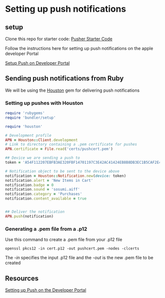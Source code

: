 # Setting up push notifications

## setup

Clone this repo for starter code:
[Pusher Starter Code](https://github.com/Product-College-Labs/PusherStarter)

Follow the instructions here for setting up push notifications on the apple developer Portal

[Setup Push on Developer Portal](https://stackoverflow.com/questions/21250510/generate-pem-file-used-to-setup-apple-push-notification)

## Sending push notifications from Ruby

We will be using the [Houston](https://github.com/nomad/houston) gem for delivering push notifications

### Setting up pushes with Houston

```ruby
require 'rubygems'
require 'bundler/setup'

require 'houston'

# Development profile
APN = Houston::Client.development
# Link to directory containing a .pem certificate for pushes
APN.certificate = File.read('certs/pushcert.pem')

## Device we are sending a push to
token = 'A54F112207EBFB3AE320FBF14701197C3E42AC41424EB8B8DB3EC1B5CAF2E403'

# Notification object to be sent to the device above
notification = Houston::Notification.new(device: token)
notification.alert = 'New Items in Cart'
notification.badge = 0
notification.sound = 'sosumi.aiff'
notification.category = 'Purchases'
notification.content_available = true


## Deliver the notification
APN.push(notification)
```

### Generating a .pem file from a .p12

Use this command to create a .pem file from your .p12 file

```shell
openssl pkcs12 -in cert.p12 -out pushcert.pem -nodes -clcerts
```

The _-in_ specifies the input .p12 file and the _-out_ is the new .pem file to be created


## Resources

[Setting up Push on the Developer Portal](https://medium.com/@ankushaggarwal/generate-apns-certificate-for-ios-push-notifications-85e4a917d522)
